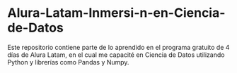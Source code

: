 # Alura-Latam-Inmersi-n-en-Ciencia-de-Datos
Este repositorio contiene parte de lo aprendido en el programa gratuito de 4 días de Alura Latam, en el cual me capacité en Ciencia de Datos utilizando Python y librerías como Pandas y Numpy.  
